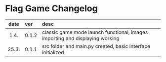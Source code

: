 # Flag Game Changelog

| date  | ver  | desc |
| :----:|:-----| :-----|
| 1.4. | 0.1.2 | classic game mode launch functional, images importing and displaying working |
| 25.3. | 0.1.1 | src folder and main.py created, basic interface initialized |
